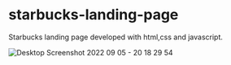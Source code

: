 # starbucks-landing-page
Starbucks landing page developed with html,css and javascript.

![Desktop Screenshot 2022 09 05 - 20 18 29 54](https://user-images.githubusercontent.com/98719469/188495576-d6c444e4-c4fc-4a3c-914c-21749c77bbb2.png)
